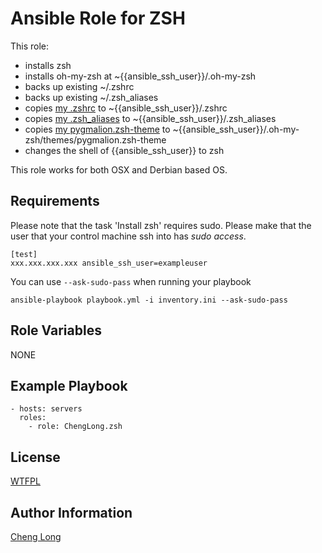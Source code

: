 Ansible Role for ZSH 
=========

This role:

- installs zsh
- installs oh-my-zsh at ~{{ansible_ssh_user}}/.oh-my-zsh
- backs up existing ~/.zshrc
- backs up existing ~/.zsh_aliases 
- copies [my .zshrc](https://raw.github.com/ChengLong/configs/master/.zshrc) to ~{{ansible_ssh_user}}/.zshrc 
- copies [my .zsh_aliases](https://raw.github.com/ChengLong/configs/master/.zsh_aliases) to ~{{ansible_ssh_user}}/.zsh_aliases 
- copies [my pygmalion.zsh-theme](https://raw.github.com/ChengLong/configs/master/pygmalion.zsh-theme) to ~{{ansible_ssh_user}}/.oh-my-zsh/themes/pygmalion.zsh-theme
- changes the shell of {{ansible_ssh_user}} to zsh

This role works for both OSX and Derbian based OS.

Requirements
------------

Please note that the task 'Install zsh' requires sudo. Please make that the user that your control machine ssh into has *sudo access*. 

```
[test]
xxx.xxx.xxx.xxx ansible_ssh_user=exampleuser 
```

You can use `--ask-sudo-pass` when running your playbook

`ansible-playbook playbook.yml -i inventory.ini --ask-sudo-pass`

Role Variables
--------------

NONE

Example Playbook
----------------

```
- hosts: servers
  roles:
    - role: ChengLong.zsh
```

License
-------

[WTFPL](http://www.wtfpl.net/)

Author Information
------------------

[Cheng Long](https://twitter.com/ChengLong_)
